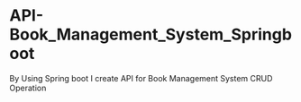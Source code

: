 # API-Book_Management_System_Springboot
By Using Spring boot I create API for Book Management System CRUD Operation
